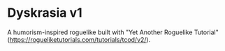 # Dyskrasia v1
A humorism-inspired roguelike built with "Yet Another Roguelike Tutorial" (https://rogueliketutorials.com/tutorials/tcod/v2/).
